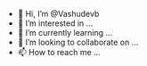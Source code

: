 - 👋 Hi, I’m @Vashudevb
- 👀 I’m interested in ...
- 🌱 I’m currently learning ...
- 💞️ I’m looking to collaborate on ...
- 📫 How to reach me ...

<!---
Vashudevb/Vashudevb is a ✨ special ✨ repository because its `README.md` (this file) appears on your GitHub profile.
You can click the Preview link to take a look at your changes.
--->

